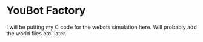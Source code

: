 # YouBot Factory

I will be putting my C code for the webots simulation here. Will probably add the world files etc. later.
